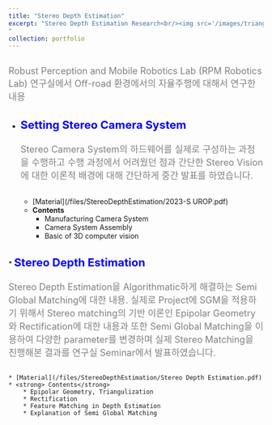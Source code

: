 ```yaml
---
title: "Stereo Depth Estimation"
excerpt: "Stereo Depth Estimation Research<br/><img src='/images/triangulizaiton.png' width='500' height='300'>
"
collection: portfolio
---
```


<br>
<span style = "font-size:18px; color: gray;"> Robust Perception and Mobile Robotics Lab (RPM Robotics Lab) 연구실에서 Off-road 환경에서의 자율주행에 대해서 연구한 내용</span>
<br><br>

* <strong style = "color: blue; font-size:22px;">Setting Stereo Camera System</strong><br>
<span style = "font-size:18px; color: gray;"><br> Stereo Camera System의 하드웨어를 실제로 구성하는 과정을 수행하고 수행 과정에서 어려웠던 점과 간단한 Stereo Vision에 대한 이론적 배경에 대해 간단하게 중간 발표를 하였습니다.</span><br><br>

    * [Material](/files/StereoDepthEstimation/2023-S UROP.pdf)
    * <strong> Contents</strong>
        * Manufacturing Camera System
        * Camera System Assembly
        * Basic of 3D computer vision

<br>
* <strong style = "color: blue; font-size:22px;">Stereo Depth Estimation</strong><br>
<span style = "font-size:18px; color: gray;"><br> Stereo Depth Estimation을 Algorithmatic하게 해결하는 Semi Global Matching에 대한 내용. 실제로 Project에 SGM을 적용하기 위해서 Stereo matching의 기반 이론인 Epipolar Geometry와 Rectification에 대한 내용과 또한 Semi Global Matching을 이용하여 다양한 parameter를 변경하며 실제 Stereo Matching을 진행해본 결과를 연구실 Seminar에서 발표하였습니다. </span><br><br>

    * [Material](/files/StereoDepthEstimation/Stereo Depth Estimation.pdf)
    * <strong> Contents</strong>
        * Epipolar Geometry, Triangulization
        * Rectification
        * Feature Matching in Depth Estimation
        * Explanation of Semi Global Matching